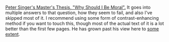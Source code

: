 
[Peter Singer's Master's Thesis, "Why Should I Be Moral".](https://minerva-access.unimelb.edu.au/handle/11343/35543) It goes into multiple answers to that question, how they seem to fail, and also I've skipped most of it. I recommend using some form of contrast-enhancing method if you want to touch this, though most of the actual text of it is a lot better than the first few pages. He has grown past his view here to [some extent](https://www.youtube.com/watch?v=W3BmxyA3QPQ).

